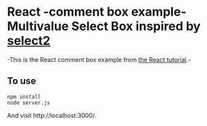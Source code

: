 # React -comment box example- Multivalue Select Box inspired by [select2](http://ivaynberg.github.io/select2/)

-This is the React comment box example from [the React tutorial](http://facebook.github.io/react/docs/tutorial.html).-

## To use

```
npm install
node server.js
```

And visit http://localhost:3000/. 

